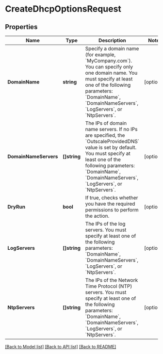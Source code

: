 # CreateDhcpOptionsRequest

## Properties

Name | Type | Description | Notes
------------ | ------------- | ------------- | -------------
**DomainName** | **string** | Specify a domain name (for example, &#x60;MyCompany.com&#x60;). You can specify only one domain name. You must specify at least one of the following parameters: &#x60;DomainName&#x60;, &#x60;DomainNameServers&#x60;, &#x60;LogServers&#x60;, or &#x60;NtpServers&#x60;. | [optional] 
**DomainNameServers** | **[]string** | The IPs of domain name servers. If no IPs are specified, the &#x60;OutscaleProvidedDNS&#x60; value is set by default. You must specify at least one of the following parameters: &#x60;DomainName&#x60;, &#x60;DomainNameServers&#x60;, &#x60;LogServers&#x60;, or &#x60;NtpServers&#x60;. | [optional] 
**DryRun** | **bool** | If true, checks whether you have the required permissions to perform the action. | [optional] 
**LogServers** | **[]string** | The IPs of the log servers. You must specify at least one of the following parameters: &#x60;DomainName&#x60;, &#x60;DomainNameServers&#x60;, &#x60;LogServers&#x60;, or &#x60;NtpServers&#x60;. | [optional] 
**NtpServers** | **[]string** | The IPs of the Network Time Protocol (NTP) servers. You must specify at least one of the following parameters: &#x60;DomainName&#x60;, &#x60;DomainNameServers&#x60;, &#x60;LogServers&#x60;, or &#x60;NtpServers&#x60;. | [optional] 

[[Back to Model list]](../README.md#documentation-for-models) [[Back to API list]](../README.md#documentation-for-api-endpoints) [[Back to README]](../README.md)


